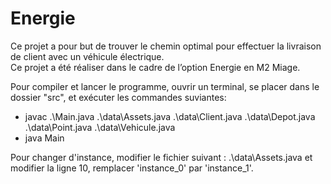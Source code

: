 # Energie

Ce projet a pour but de trouver le chemin optimal pour effectuer la livraison de client avec un véhicule électrique.  
Ce projet a été réaliser dans le cadre de l’option Energie en M2 Miage.


Pour compiler et lancer le programme, ouvrir un terminal, se placer dans le dossier "src", et exécuter les commandes suviantes:

- javac .\Main.java .\data\Assets.java .\data\Client.java .\data\Depot.java .\data\Point.java .\data\Vehicule.java  
- java Main

Pour changer d'instance, modifier le fichier suivant : .\data\Assets.java et modifier la ligne 10, remplacer 'instance_0' par 'instance_1'.
